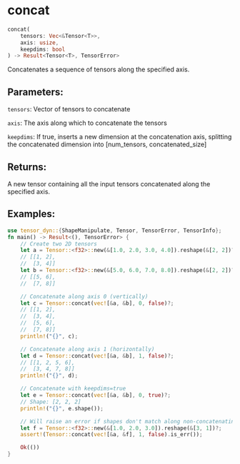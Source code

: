 # concat
```rust
concat(
    tensors: Vec<&Tensor<T>>,
    axis: usize,
    keepdims: bool
) -> Result<Tensor<T>, TensorError>
```
Concatenates a sequence of tensors along the specified axis.

## Parameters:
`tensors`: Vector of tensors to concatenate

`axis`: The axis along which to concatenate the tensors

`keepdims`: If true, inserts a new dimension at the concatenation axis, splitting the concatenated dimension into [num_tensors, concatenated_size]

## Returns:
A new tensor containing all the input tensors concatenated along the specified axis.

## Examples:
```rust
use tensor_dyn::{ShapeManipulate, Tensor, TensorError, TensorInfo};
fn main() -> Result<(), TensorError> {
    // Create two 2D tensors
    let a = Tensor::<f32>::new(&[1.0, 2.0, 3.0, 4.0]).reshape(&[2, 2])?;
    // [[1, 2],
    //  [3, 4]]
    let b = Tensor::<f32>::new(&[5.0, 6.0, 7.0, 8.0]).reshape(&[2, 2])?;
    // [[5, 6],
    //  [7, 8]]

    // Concatenate along axis 0 (vertically)
    let c = Tensor::concat(vec![&a, &b], 0, false)?;
    // [[1, 2],
    //  [3, 4],
    //  [5, 6],
    //  [7, 8]]
    println!("{}", c);

    // Concatenate along axis 1 (horizontally)
    let d = Tensor::concat(vec![&a, &b], 1, false)?;
    // [[1, 2, 5, 6],
    //  [3, 4, 7, 8]]
    println!("{}", d);

    // Concatenate with keepdims=true
    let e = Tensor::concat(vec![&a, &b], 0, true)?;
    // Shape: [2, 2, 2]
    println!("{}", e.shape());

    // Will raise an error if shapes don't match along non-concatenating axes
    let f = Tensor::<f32>::new(&[1.0, 2.0, 3.0]).reshape(&[3, 1])?;
    assert!(Tensor::concat(vec![&a, &f], 1, false).is_err());

    Ok(())
}
```